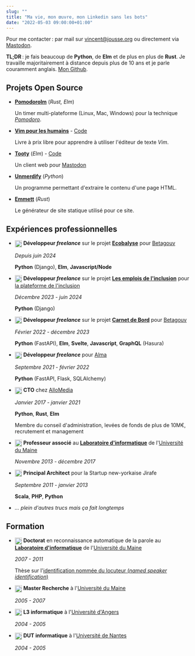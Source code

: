 ```yaml
---
slug: ""
title: "Ma vie, mon œuvre, mon Linkedin sans les bots"
date: "2022-05-03 09:00:00+01:00"
---
```


Pour me contacter : par mail sur [vincent@jousse.org](vincent@jousse.org) ou directement via [Mastodon](https://mamot.fr/@vjousse).

**TL;DR** : je fais beaucoup de **Python**, de **Elm** et de plus en plus de **Rust**. Je travaille majoritairement à distance depuis plus de 10 ans et je parle couramment anglais. [Mon Github](https://github.com).

## Projets Open Source

- **[Pomodorolm](https://github.com/vjousse/pomodorolm)** (_Rust, Elm_)

  Un timer multi-plateforme (Linux, Mac, Windows) pour la technique _[Pomodoro](https://fr.wikipedia.org/wiki/Technique_Pomodoro)_.

- **[Vim pour les humains](https://vimebook.com)** - [Code](https://github.com/vjousse/vim-for-humans-book)

  Livre à prix libre pour apprendre à utiliser l'éditeur de texte _Vim_.

- **[Tooty](https://n1k0.github.io/tooty/v2/)** (_Elm_) - [Code](https://github.com/n1k0/tooty)

  Un client web pour [Mastodon](https://joinmastodon.org/)

- **[Unmerdify](https://codeberg.org/vjousse/unmerdify/)** (_Python_)

  Un programme permettant d'extraire le contenu d'une page HTML.

- **[Emmett](https://github.com/vjousse/emmett)** (_Rust_)

  Le générateur de site statique utilisé pour ce site.

## Expériences professionnelles

- <img src="/images/betagouv.png" alt="Logo Betagouv" style="width:1.2rem; height:1.2rem;border-radius:0;box-shadow:none;vertical-align:middle;"/> **Développeur _freelance_** sur le projet **[Ecobalyse](https://ecobalyse.beta.gouv.fr/)** pour [Betagouv](https://beta.gouv.fr/)

  _Depuis juin 2024_

  **Python** (Django), **Elm**, **Javascript/Node**

- <img src="/images/betagouv.png" alt="Logo Betagouv" style="width:1.2rem; height:1.2rem;border-radius:0;box-shadow:none;vertical-align:middle;"/> **Développeur _freelance_** sur le projet **[Les emplois de l'inclusion](https://emplois.inclusion.beta.gouv.fr)** pour [la plateforme de l'inclusion](https://inclusion.beta.gouv.fr/)

  _Décembre 2023 - juin 2024_

  **Python** (Django)

- <img src="/images/betagouv.png" alt="Logo Betagouv" style="width:1.2rem; height:1.2rem;border-radius:0;box-shadow:none;vertical-align:middle;"/> **Développeur _freelance_** sur le projet **[Carnet de Bord](https://beta.gouv.fr/startups/carnet.de.bord.html)** pour [Betagouv](https://beta.gouv.fr/)

  _Février 2022 - décembre 2023_

  **Python** (FastAPI), **Elm**, **Svelte**, **Javascript**, **GraphQL** (Hasura)

- <img src="/images/almapay_logo.jpg" alt="Logo Almapay" style="width:1.2rem; height:1.2rem;border-radius:0;box-shadow:none;vertical-align:middle;"/> **Développeur _freelance_** pour [Alma](https://almapay.com/)

  _Septembre 2021 - février 2022_

  **Python** (FastAPI, Flask, SQLAlchemy)

- <img src="/images/groupe_allo_media_logo.jpg" alt="Logo Allo Media" style="width:1.2rem; height:1.2rem;border-radius:0;box-shadow:none;vertical-align:middle;"/> **CTO** chez [AlloMedia](https://www.allo-media.net/)

  _Janvier 2017 - janvier 2021_

  **Python**, **Rust**, **Elm**

  Membre du conseil d'administration, levées de fonds de plus de 10M€, recrutement et management

- <img src="/images/universit_du_maine_le_mans_laval_logo.jpg" alt="Logo Université du Mans et le Laval" style="width:1.2rem; height:1.2rem;border-radius:0;box-shadow:none;vertical-align:middle;"/> **Professeur associé** au **[Laboratoire d'informatique](https://lium.univ-lemans.fr)** de l'[Université du Maine](https://www.univ-lemans.fr)

  _Novembre 2013 - décembre 2017_

- <img src="/images/jirafe_logo.png" alt="Logo Jirafe" style="width:1.2rem; height:1.2rem;border-radius:0;box-shadow:none;vertical-align:middle;"/> **Principal Architect** pour la Startup new-yorkaise Jirafe

  _Septembre 2011 - janvier 2013_

  **Scala**, **PHP**, **Python**

- _… plein d'autres trucs mais ça fait longtemps_

## Formation

- <img src="/images/universit_du_maine_le_mans_laval_logo.jpg" alt="Logo Université du Mans et le Laval" style="width:1.2rem; height:1.2rem;border-radius:0;box-shadow:none;vertical-align:middle;"/> **Doctorat** en reconnaissance automatique de la parole au **[Laboratoire d'informatique](https://lium.univ-lemans.fr)** de l'[Université du Maine](https://www.univ-lemans.fr)

  _2007 - 2011_

  Thèse sur l'[identification nommée du locuteur (_named speaker identification_)](/research)

- <img src="/images/universit_du_maine_le_mans_laval_logo.jpg" alt="Logo Université du Mans et le Laval" style="width:1.2rem; height:1.2rem;border-radius:0;box-shadow:none;vertical-align:middle;"/> **Master Recherche** à l'[Université du Maine](https://www.univ-lemans.fr)

  _2005 - 2007_

- <img src="/images/univangers_logo.jpg" alt="Logo Université d'Angers" style="width:1.2rem; height:1.2rem;border-radius:0;box-shadow:none;vertical-align:middle;"/> **L3 informatique** à l'[Université d'Angers](https://www.univ-angers.fr)

  _2004 - 2005_

- <img src="/images/universite_de_nantes_logo.jpg" alt="Logo Université de Nantes" style="width:1.2rem; height:1.2rem;border-radius:0;box-shadow:none;vertical-align:middle;"/> **DUT informatique** à l'[Université de Nantes](https://www.univ-nantes.fr/)

  _2004 - 2005_

